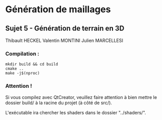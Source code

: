 # Génération de maillages
## __Sujet 5__ - Génération de terrain en 3D
  
Thibault HECKEL
Valentin MONTINI
Julien MARCELLESI

### Compilation :
```
mkdir build && cd build
cmake ..
make -j$(nproc)
```

### Attention !
Si vous compilez avec QtCreator, veuillez faire attention à bien
mettre le dossier build/ à la racine du projet (à côté de src/).

L'exécutable ira chercher les shaders dans le dossier "../shaders/".
